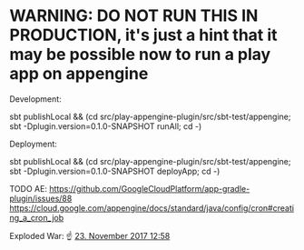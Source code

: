 # WARNING: DO NOT RUN THIS IN PRODUCTION, it's just a hint that it may be possible now to run a play app on appengine

Development:

sbt publishLocal && (cd src/play-appengine-plugin/src/sbt-test/appengine; sbt -Dplugin.version=0.1.0-SNAPSHOT runAll; cd -)

Deployment:

sbt publishLocal && (cd src/play-appengine-plugin/src/sbt-test/appengine; sbt -Dplugin.version=0.1.0-SNAPSHOT deployApp; cd -)


TODO AE:
https://github.com/GoogleCloudPlatform/app-gradle-plugin/issues/88
https://cloud.google.com/appengine/docs/standard/java/config/cron#creating_a_cron_job

Exploded War:
:point_up: [23. November 2017 12:58](https://gitter.im/sbt/sbt?at=5a16b7f6982ea2653fb62a7d)